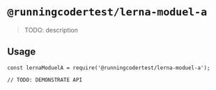 # `@runningcodertest/lerna-moduel-a`

> TODO: description

## Usage

```
const lernaModuelA = require('@runningcodertest/lerna-moduel-a');

// TODO: DEMONSTRATE API
```
